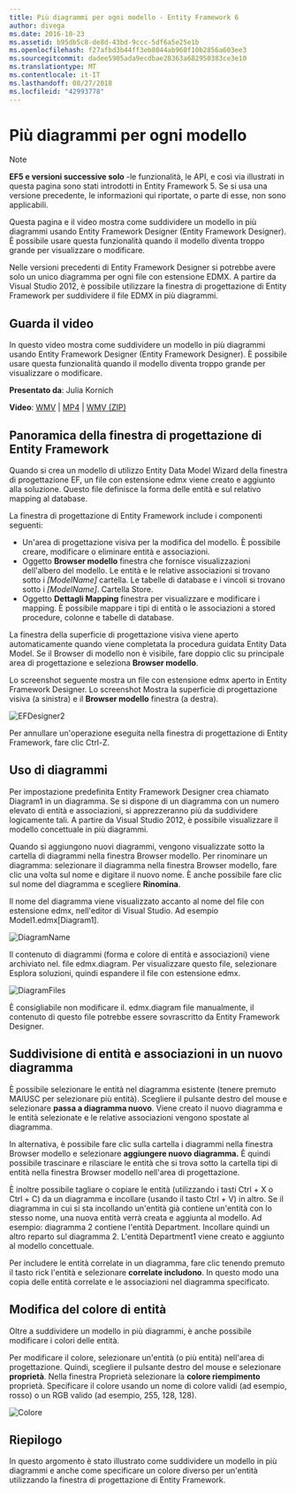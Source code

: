 ```yaml
---
title: Più diagrammi per ogni modello - Entity Framework 6
author: divega
ms.date: 2016-10-23
ms.assetid: b95db5c8-de8d-43bd-9ccc-5df6a5e25e1b
ms.openlocfilehash: f27afbd3b44ff3eb8044ab960f10b2856a603ee3
ms.sourcegitcommit: dadee5905ada9ecdbae28363a682950383ce3e10
ms.translationtype: MT
ms.contentlocale: it-IT
ms.lasthandoff: 08/27/2018
ms.locfileid: "42993778"
---
```

# <a name="multiple-diagrams-per-model"></a>Più diagrammi per ogni modello
> [!NOTE]
> **EF5 e versioni successive solo** -le funzionalità, le API, e così via illustrati in questa pagina sono stati introdotti in Entity Framework 5. Se si usa una versione precedente, le informazioni qui riportate, o parte di esse, non sono applicabili.

Questa pagina e il video mostra come suddividere un modello in più diagrammi usando Entity Framework Designer (Entity Framework Designer). È possibile usare questa funzionalità quando il modello diventa troppo grande per visualizzare o modificare.

Nelle versioni precedenti di Entity Framework Designer si potrebbe avere solo un unico diagramma per ogni file con estensione EDMX. A partire da Visual Studio 2012, è possibile utilizzare la finestra di progettazione di Entity Framework per suddividere il file EDMX in più diagrammi.

## <a name="watch-the-video"></a>Guarda il video
In questo video mostra come suddividere un modello in più diagrammi usando Entity Framework Designer (Entity Framework Designer). È possibile usare questa funzionalità quando il modello diventa troppo grande per visualizzare o modificare.

**Presentato da**: Julia Kornich

**Video**: [WMV](http://download.microsoft.com/download/5/C/2/5C2B52AB-5532-426F-B078-1E253341B5FA/HDI-ITPro-MSDN-winvideo-multiplediagrams.wmv) | [MP4](http://download.microsoft.com/download/5/C/2/5C2B52AB-5532-426F-B078-1E253341B5FA/HDI-ITPro-MSDN-mp4video-multiplediagrams.m4v) | [WMV (ZIP)](http://download.microsoft.com/download/5/C/2/5C2B52AB-5532-426F-B078-1E253341B5FA/HDI-ITPro-MSDN-winvideo-multiplediagrams.zip)

## <a name="ef-designer-overview"></a>Panoramica della finestra di progettazione di Entity Framework

Quando si crea un modello di utilizzo Entity Data Model Wizard della finestra di progettazione EF, un file con estensione edmx viene creato e aggiunto alla soluzione. Questo file definisce la forma delle entità e sul relativo mapping al database.

La finestra di progettazione di Entity Framework include i componenti seguenti:

-   Un'area di progettazione visiva per la modifica del modello. È possibile creare, modificare o eliminare entità e associazioni.
-   Oggetto **Browser modello** finestra che fornisce visualizzazioni dell'albero del modello.  Le entità e le relative associazioni si trovano sotto i *\[ModelName\]* cartella. Le tabelle di database e i vincoli si trovano sotto i  *\[ModelName\]*. Cartella Store.
-   Oggetto **Dettagli Mapping** finestra per visualizzare e modificare i mapping. È possibile mappare i tipi di entità o le associazioni a stored procedure, colonne e tabelle di database. 

La finestra della superficie di progettazione visiva viene aperto automaticamente quando viene completata la procedura guidata Entity Data Model. Se il Browser di modello non è visibile, fare doppio clic su principale area di progettazione e seleziona **Browser modello**.

Lo screenshot seguente mostra un file con estensione edmx aperto in Entity Framework Designer. Lo screenshot Mostra la superficie di progettazione visiva (a sinistra) e il **Browser modello** finestra (a destra).

![EFDesigner2](~/ef6/media/efdesigner2.png)

Per annullare un'operazione eseguita nella finestra di progettazione di Entity Framework, fare clic Ctrl-Z.

## <a name="working-with-diagrams"></a>Uso di diagrammi

Per impostazione predefinita Entity Framework Designer crea chiamato Diagram1 in un diagramma. Se si dispone di un diagramma con un numero elevato di entità e associazioni, si apprezzeranno più da suddividere logicamente tali. A partire da Visual Studio 2012, è possibile visualizzare il modello concettuale in più diagrammi.   

Quando si aggiungono nuovi diagrammi, vengono visualizzate sotto la cartella di diagrammi nella finestra Browser modello. Per rinominare un diagramma: selezionare il diagramma nella finestra Browser modello, fare clic una volta sul nome e digitare il nuovo nome.  È anche possibile fare clic sul nome del diagramma e scegliere **Rinomina**.

Il nome del diagramma viene visualizzato accanto al nome del file con estensione edmx, nell'editor di Visual Studio. Ad esempio Model1.edmx\[Diagram1\].

![DiagramName](~/ef6/media/diagramname.png)

Il contenuto di diagrammi (forma e colore di entità e associazioni) viene archiviato nel. file edmx.diagram. Per visualizzare questo file, selezionare Esplora soluzioni, quindi espandere il file con estensione edmx. 

![DiagramFiles](~/ef6/media/diagramfiles.png)

È consigliabile non modificare il. edmx.diagram file manualmente, il contenuto di questo file potrebbe essere sovrascritto da Entity Framework Designer.
 
## <a name="splitting-entities-and-associations-into-a-new-diagram"></a>Suddivisione di entità e associazioni in un nuovo diagramma

È possibile selezionare le entità nel diagramma esistente (tenere premuto MAIUSC per selezionare più entità). Scegliere il pulsante destro del mouse e selezionare **passa a diagramma nuovo**. Viene creato il nuovo diagramma e le entità selezionate e le relative associazioni vengono spostate al diagramma.

In alternativa, è possibile fare clic sulla cartella i diagrammi nella finestra Browser modello e selezionare **aggiungere nuovo diagramma.** È quindi possibile trascinare e rilasciare le entità che si trova sotto la cartella tipi di entità nella finestra Browser modello nell'area di progettazione.

È inoltre possibile tagliare o copiare le entità (utilizzando i tasti Ctrl + X o Ctrl + C) da un diagramma e incollare (usando il tasto Ctrl + V) in altro. Se il diagramma in cui si sta incollando un'entità già contiene un'entità con lo stesso nome, una nuova entità verrà creata e aggiunta al modello.  Ad esempio: diagramma 2 contiene l'entità Department. Incollare quindi un altro reparto sul diagramma 2. L'entità Department1 viene creato e aggiunto al modello concettuale.   

Per includere le entità correlate in un diagramma, fare clic tenendo premuto il tasto rick l'entità e selezionare **correlate includono**. In questo modo una copia delle entità correlate e le associazioni nel diagramma specificato.

## <a name="changing-the-color-of-entities"></a>Modifica del colore di entità

Oltre a suddividere un modello in più diagrammi, è anche possibile modificare i colori delle entità.

Per modificare il colore, selezionare un'entità (o più entità) nell'area di progettazione. Quindi, scegliere il pulsante destro del mouse e selezionare **proprietà**. Nella finestra Proprietà selezionare la **colore riempimento** proprietà. Specificare il colore usando un nome di colore validi (ad esempio, rosso) o un RGB valido (ad esempio, 255, 128, 128). 

![Colore](~/ef6/media/color.png)

## <a name="summary"></a>Riepilogo

In questo argomento è stato illustrato come suddividere un modello in più diagrammi e anche come specificare un colore diverso per un'entità utilizzando la finestra di progettazione di Entity Framework. 

